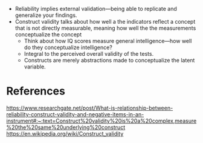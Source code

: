 - Reliability implies external validation—being able to replicate and generalize your findings. 
- Construct validity talks about how well a the indicators reflect a concept that is not directly measurable, meaning how well the the measurements conceptualize the concept
	- Think about how IQ scores measure general intelligence—how well do they conceptualize intelligence?
	- Integral to the perceived overall validity of the tests. 
	- Constructs are merely abstractions made to conceptualize the latent variable. 

# References
https://www.researchgate.net/post/What-is-relationship-between-reliability-construct-validity-and-negative-items-in-an-instrument#:~:text=Construct%20validity%20is%20a%20complex,measure%20the%20same%20underlying%20construct
https://en.wikipedia.org/wiki/Construct_validity